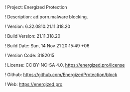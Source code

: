 ! Project: Energized Protection

! Description: ad.porn.malware blocking.

! Version: 6.32.0810.21.11.318.20

! Build Version: 21.11.318.20

! Build Date: Sun, 14 Nov 21 20:15:49 +06

! Version Code: 3182015

! License: CC BY-NC-SA 4.0, https://energized.pro/license

! Github: https://github.com/EnergizedProtection/block

! Web: https://energized.pro
